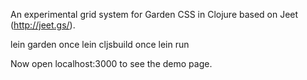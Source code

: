 An experimental grid system for Garden CSS in Clojure based on Jeet (http://jeet.gs/).

lein garden once
lein cljsbuild once
lein run

Now open localhost:3000 to see the demo page.
